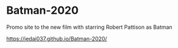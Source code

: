 # Batman-2020
Promo site to the new film with starring Robert Pattison as Batman

https://jedai037.github.io/Batman-2020/
 
